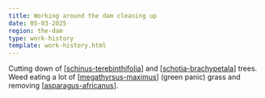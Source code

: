 ```yaml
---
title: Working around the dam cleaning up
date: 05-03-2025
region: the-dam
type: work-history
template: work-history.html
---
```


Cutting down of [[schinus-terebinthifolia]] and [[schotia-brachypetala]] trees. Weed eating a lot of [[megathyrsus-maximus]] (green panic) grass and removing [[asparagus-africanus]]. 


[//begin]: # "Autogenerated link references for markdown compatibility"
[schinus-terebinthifolia]: ../../plants/schinus-terebinthifolia "Schinus Terebinthifolia (Brazilian pepper tree)"
[schotia-brachypetala]: ../../plants/schotia-brachypetala "Schotia brachypetala (Drunken Parrot Tree)"
[megathyrsus-maximus]: ../../plants/megathyrsus-maximus "Megathyrsus maximus (Guinea grass)"
[asparagus-africanus]: ../../plants/asparagus-africanus "Asparagus africanus (Climbing asparagus fern)"
[//end]: # "Autogenerated link references"